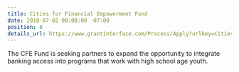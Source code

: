 ```yaml
---
title: Cities for Financial Empowerment Fund
date: 2018-07-02 00:00:00 -07:00
position: 8
details_url: https://www.grantinterface.com/Process/Apply?urlkey=CitiesFE
---
```


The CFE Fund is seeking partners to expand the opportunity to integrate banking access into programs that work with high school age youth.

